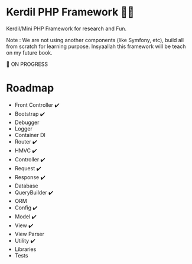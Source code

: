 # Kerdil PHP Framework 🤸‍♂️

Kerdil/Mini PHP Framework for research and Fun. 

Note : We are not using another components (like Symfony, etc), build all from scratch for learning purpose. Insyaallah this framework will be teach on my future book.

🤘 ON PROGRESS

# Roadmap

- Front Controller ✔️
- Bootstrap ✔️
- Debugger
- Logger
- Container DI
- Router ✔️
- HMVC ✔️
- Controller ✔️
- Request ✔️
- Response ✔️
- Database
- QueryBuilder ✔️
- ORM
- Config ✔️
- Model ✔️
- View ✔️
- View Parser
- Utility ✔️
- Libraries
- Tests
